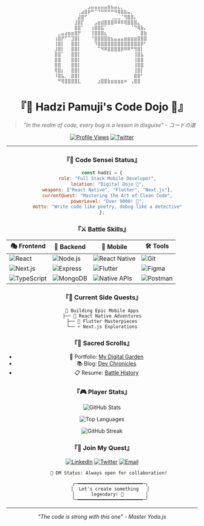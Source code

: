 <div align="center">
  
```
⠀⠀⠀⠀⠀⠀⠀⠀⠀⠀⠀⣠⣤⣤⣤⣤⣤⣶⣦⣤⣄⡀⠀⠀⠀⠀⠀⠀⠀⠀ 
⠀⠀⠀⠀⠀⠀⠀⠀⢀⣴⣿⡿⠛⠉⠙⠛⠛⠛⠛⠻⢿⣿⣷⣤⡀⠀⠀⠀⠀⠀ 
⠀⠀⠀⠀⠀⠀⠀⠀⣼⣿⠋⠀⠀⠀⠀⠀⠀⠀⢀⣀⣀⠈⢻⣿⣿⡄⠀⠀⠀⠀ 
⠀⠀⠀⠀⠀⠀⠀⣸⣿⡏⠀⠀⠀⣠⣶⣾⣿⣿⣿⠿⠿⠿⢿⣿⣿⣿⣄⠀⠀⠀ 
⠀⠀⠀⠀⠀⠀⠀⣿⣿⠁⠀⠀⢰⣿⣿⣯⠁⠀⠀⠀⠀⠀⠀⠀⠈⠙⢿⣷⡄⠀ 
⠀⠀⣀⣤⣴⣶⣶⣿⡟⠀⠀⠀⢸⣿⣿⣿⣆⠀⠀⠀⠀⠀⠀⠀⠀⠀⠀⣿⣷⠀ 
⠀⢰⣿⡟⠋⠉⣹⣿⡇⠀⠀⠀⠘⣿⣿⣿⣿⣷⣦⣤⣤⣤⣶⣶⣶⣶⣿⣿⣿⠀ 
⠀⢸⣿⡇⠀⠀⣿⣿⡇⠀⠀⠀⠀⠹⣿⣿⣿⣿⣿⣿⣿⣿⣿⣿⣿⣿⣿⡿⠃⠀ 
⠀⣸⣿⡇⠀⠀⣿⣿⡇⠀⠀⠀⠀⠀⠉⠻⠿⣿⣿⣿⣿⡿⠿⠿⠛⢻⣿⡇⠀⠀ 
⠀⣿⣿⠁⠀⠀⣿⣿⡇⠀⠀⠀⠀⠀⠀⠀⠀⠀⠀⠀⠀⠀⠀⠀⠀⢸⣿⣧⠀⠀ 
⠀⣿⣿⠀⠀⠀⣿⣿⡇⠀⠀⠀⠀⠀⠀⠀⠀⠀⠀⠀⠀⠀⠀⠀⠀⢸⣿⣿⠀⠀ 
⠀⣿⣿⠀⠀⠀⣿⣿⡇⠀⠀⠀⠀⠀⠀⠀⠀⠀⠀⠀⠀⠀⠀⠀⠀⢸⣿⣿⠀⠀ 
⠀⢿⣿⡆⠀⠀⣿⣿⡇⠀⠀⠀⠀⠀⠀⠀⠀⠀⠀⠀⠀⠀⠀⠀⠀⢸⣿⡇⠀⠀ 
⠀⠸⣿⣧⡀⠀⣿⣿⡇⠀⠀⠀⠀⠀⠀⠀⠀⠀⠀⠀⠀⠀⠀⠀⠀⣿⣿⠃⠀⠀ 
⠀⠀⠛⢿⣿⣿⣿⣿⣇⠀⠀⠀⠀⠀⣰⣿⣿⣷⣶⣶⣶⣶⠶⠀⢠⣿⣿⠀⠀⠀ 
```

# 『🌸 Hadzi Pamuji's Code Dojo 🌸』

> *"In the realm of code, every bug is a lesson in disguise" - コードの道*

[![Profile Views](https://komarev.com/ghpvc/?username=hadzzz&label=Visitors&color=ff69b4&style=flat)](https://github.com/hadzzz)
[![Twitter](https://img.shields.io/twitter/follow/hadzzy3?style=flat&logo=twitter&color=ff69b4)](https://twitter.com/hadzzy3)

---

### 『🎌 Code Sensei Status』

```js
const hadzi = {
    role: "Full Stack Mobile Developer",
    location: "Digital Dojo 🏯",
    weapons: ["React Native", "Flutter", "Next.js"],
    currentQuest: "Mastering the Art of Clean Code",
    powerLevel: "Over 9000! 💪",
    motto: "Write code like poetry, debug like a detective"
};
```

### 『⚔️ Battle Skills』

<div align="center">

| 🎭 Frontend | 🏰 Backend | 📱 Mobile | 🛠️ Tools |
|------------|------------|-----------|----------|
| ![React](https://img.shields.io/badge/React-61DAFB?style=for-the-badge&logo=react&logoColor=black) | ![Node.js](https://img.shields.io/badge/Node.js-339933?style=for-the-badge&logo=node.js&logoColor=white) | ![React Native](https://img.shields.io/badge/React_Native-61DAFB?style=for-the-badge&logo=react&logoColor=black) | ![Git](https://img.shields.io/badge/Git-F05032?style=for-the-badge&logo=git&logoColor=white) |
| ![Next.js](https://img.shields.io/badge/Next.js-000000?style=for-the-badge&logo=next.js&logoColor=white) | ![Express](https://img.shields.io/badge/Express-000000?style=for-the-badge&logo=express&logoColor=white) | ![Flutter](https://img.shields.io/badge/Flutter-02569B?style=for-the-badge&logo=flutter&logoColor=white) | ![Figma](https://img.shields.io/badge/Figma-F24E1E?style=for-the-badge&logo=figma&logoColor=white) |
| ![TypeScript](https://img.shields.io/badge/TypeScript-3178C6?style=for-the-badge&logo=typescript&logoColor=white) | ![MongoDB](https://img.shields.io/badge/MongoDB-47A248?style=for-the-badge&logo=mongodb&logoColor=white) | ![Native APIs](https://img.shields.io/badge/Native_APIs-3DDC84?style=for-the-badge&logo=android&logoColor=white) | ![Postman](https://img.shields.io/badge/Postman-FF6C37?style=for-the-badge&logo=postman&logoColor=white) |

</div>

### 『🎯 Current Side Quests』

```ascii
📱 Building Epic Mobile Apps
├── 🚀 React Native Adventures
├── 🎨 Flutter Masterpieces
└── ⚡ Next.js Explorations
```

### 『📜 Sacred Scrolls』

- 🎨 Portfolio: [My Digital Garden](https://portofolio-three-liard.vercel.app/)
- 📚 Blog: [Dev Chronicles](https://portofolio-three-liard.vercel.app/blog)
- 📋 Resume: [Battle History](https://portofolio-three-liard.vercel.app/resume)

### 『🎮 Player Stats』

<div align="center">

![GitHub Stats](https://github-readme-stats.vercel.app/api?username=hadzzz&show_icons=true&theme=tokyonight&border_color=ff69b4)

![Top Languages](https://github-readme-stats.vercel.app/api/top-langs/?username=hadzzz&layout=compact&theme=tokyonight&border_color=ff69b4)

![GitHub Streak](https://github-readme-streak-stats.herokuapp.com/?user=hadzzz&theme=tokyonight&border=ff69b4)

</div>

### 『🌟 Join My Quest』

<div align="center">
  
[![LinkedIn](https://img.shields.io/badge/LinkedIn-Join_My_Network-ff69b4?style=for-the-badge&logo=linkedin)](https://linkedin.com/in/hadzi-pamuji)
[![Twitter](https://img.shields.io/badge/Twitter-Follow_My_Journey-ff69b4?style=for-the-badge&logo=twitter)](https://twitter.com/hadzzy3)
[![Email](https://img.shields.io/badge/Email-Send_a_Message-ff69b4?style=for-the-badge&logo=gmail)](mailto:hadzipamuji5@gmail.com)

```ascii
     📮 DM Status: Always open for collaboration!
    
      ╭─━━━━━━━━━━━━━━━━━━━━━━━━─╮
      │  Let's create something   │
      │      legendary! 🌟        │
      ╰─━━━━━━━━━━━━━━━━━━━━━━━━─╯
```
</div>

---

<div align="center">
  
*"The code is strong with this one" - Master Yoda.js*

</div>
